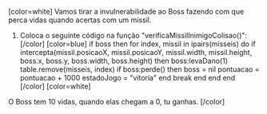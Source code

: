 [color=white]
Vamos tirar a invulnerabilidade ao Boss fazendo com que
perca vidas quando acertas com um míssil.

1. Coloca o seguinte código na função 
    "verificaMissilInimigoColisao()":
   [/color] [color=blue]
    if boss then
        for index, missil in ipairs(misseis) do
            if intercepta(missil.posicaoX, missil.posicaoY, missil.width, missil.height, boss.x, boss.y, boss.width, boss.height) then
                boss:levaDano(1)
                table.remove(misseis, index)
                if boss:perde() then
                    boss = nil
                    pontuacao = pontuacao + 1000
                    estadoJogo = "vitoria"
                end
                break
            end
        end
    end
   [/color] [color=white]

O Boss tem 10 vidas, quando elas chegam a 0, tu ganhas.
[/color] 
